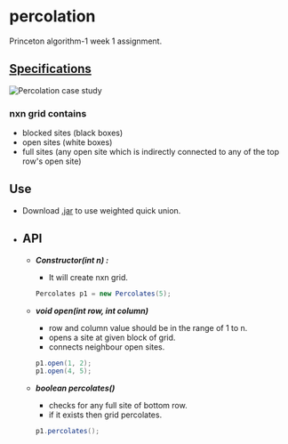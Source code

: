 # percolation
Princeton algorithm-1 week 1 assignment. 

## [Specifications](https://coursera.cs.princeton.edu/algs4/assignments/percolation/specification.php)

![Percolation case study](https://introcs.cs.princeton.edu/java/24percolation/images/percolates-yes.png)

### nxn grid contains 
- blocked sites (black boxes)
- open sites (white boxes) 
- full sites (any open site which is indirectly connected to any of the top row's open site)

## Use
- Download [.jar](https://github.com/kevin-wayne/algs4) to use weighted quick union. 

- ## API

  - ***Constructor(int n) :***
    - It will create nxn grid.
    
    ``` java
    Percolates p1 = new Percolates(5);
    ```
   
  - ***void open(int row, int column)***
    - row and column value should be in the range of 1 to n.
    - opens a site at given block of grid.
    - connects neighbour open sites.
    
    ``` java
    p1.open(1, 2);
    p1.open(4, 5);
    ```
   
  - ***boolean percolates()***
    - checks for any full site of bottom row.
    - if it exists then grid percolates.
    
    ``` java
    p1.percolates();
    ```
